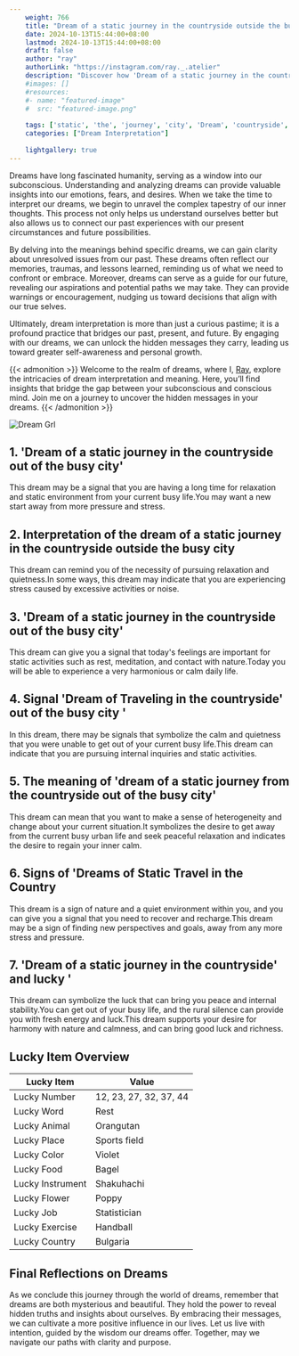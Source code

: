 ```yaml
---
    weight: 766
    title: "Dream of a static journey in the countryside outside the busy city"  # Assuming 'title' column exists
    date: 2024-10-13T15:44:00+08:00
    lastmod: 2024-10-13T15:44:00+08:00
    draft: false
    author: "ray"
    authorLink: "https://instagram.com/ray._.atelier"
    description: "Discover how 'Dream of a static journey in the countryside outside the busy city' can interpret your future and uncover its significant meanings in your life."
    #images: []
    #resources:
    #- name: "featured-image"
    #  src: "featured-image.png"
    
    tags: ['static', 'the', 'journey', 'city', 'Dream', 'countryside', 'busy', 'a', 'in', 'of', 'outside']
    categories: ["Dream Interpretation"]
    
    lightgallery: true
---
```

    
Dreams have long fascinated humanity, serving as a window into our subconscious. Understanding and analyzing dreams can provide valuable insights into our emotions, fears, and desires. When we take the time to interpret our dreams, we begin to unravel the complex tapestry of our inner thoughts. This process not only helps us understand ourselves better but also allows us to connect our past experiences with our present circumstances and future possibilities.

By delving into the meanings behind specific dreams, we can gain clarity about unresolved issues from our past. These dreams often reflect our memories, traumas, and lessons learned, reminding us of what we need to confront or embrace. Moreover, dreams can serve as a guide for our future, revealing our aspirations and potential paths we may take. They can provide warnings or encouragement, nudging us toward decisions that align with our true selves.

Ultimately, dream interpretation is more than just a curious pastime; it is a profound practice that bridges our past, present, and future. By engaging with our dreams, we can unlock the hidden messages they carry, leading us toward greater self-awareness and personal growth.

{{< admonition >}}
Welcome to the realm of dreams, where I, [Ray](https://instagram.com/ray._.atelier), explore the intricacies of dream interpretation and meaning. Here, you’ll find insights that bridge the gap between your subconscious and conscious mind. Join me on a journey to uncover the hidden messages in your dreams.
{{< /admonition >}}

![Dream Grl](https://cdn.pixabay.com/photo/2017/11/02/03/35/gothic-2910057_1280.jpg "Dream Grl")

## 1. 'Dream of a static journey in the countryside out of the busy city'
This dream may be a signal that you are having a long time for relaxation and static environment from your current busy life.You may want a new start away from more pressure and stress.

## 2. Interpretation of the dream of a static journey in the countryside outside the busy city
This dream can remind you of the necessity of pursuing relaxation and quietness.In some ways, this dream may indicate that you are experiencing stress caused by excessive activities or noise.

## 3. 'Dream of a static journey in the countryside out of the busy city'
This dream can give you a signal that today's feelings are important for static activities such as rest, meditation, and contact with nature.Today you will be able to experience a very harmonious or calm daily life.

## 4. Signal 'Dream of Traveling in the countryside' out of the busy city '
In this dream, there may be signals that symbolize the calm and quietness that you were unable to get out of your current busy life.This dream can indicate that you are pursuing internal inquiries and static activities.

## 5. The meaning of 'dream of a static journey from the countryside out of the busy city'
This dream can mean that you want to make a sense of heterogeneity and change about your current situation.It symbolizes the desire to get away from the current busy urban life and seek peaceful relaxation and indicates the desire to regain your inner calm.

## 6. Signs of 'Dreams of Static Travel in the Country
This dream is a sign of nature and a quiet environment within you, and you can give you a signal that you need to recover and recharge.This dream may be a sign of finding new perspectives and goals, away from any more stress and pressure.

## 7. 'Dream of a static journey in the countryside' and lucky '
This dream can symbolize the luck that can bring you peace and internal stability.You can get out of your busy life, and the rural silence can provide you with fresh energy and luck.This dream supports your desire for harmony with nature and calmness, and can bring good luck and richness.

## Lucky Item Overview
| Lucky Item          | Value              |
|---------------|--------------------|
| Lucky Number        | 12, 23, 27, 32, 37, 44  |
| Lucky Word          | Rest |
| Lucky Animal        | Orangutan |
| Lucky Place         | Sports field     |
| Lucky Color         | Violet     |
| Lucky Food          | Bagel      |
| Lucky Instrument    | Shakuhachi |
| Lucky Flower        | Poppy    |
| Lucky Job           | Statistician       |
| Lucky Exercise      | Handball  |
| Lucky Country       | Bulgaria    |


##  Final Reflections on Dreams

As we conclude this journey through the world of dreams, remember that dreams are both mysterious and beautiful. They hold the power to reveal hidden truths and insights about ourselves. By embracing their messages, we can cultivate a more positive influence in our lives. Let us live with intention, guided by the wisdom our dreams offer. Together, may we navigate our paths with clarity and purpose.
